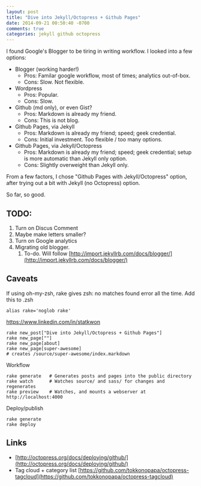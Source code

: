 ```yaml
---
layout: post
title: "Dive into Jekyll/Octopress + Github Pages"
date: 2014-09-21 00:50:40 -0700
comments: true
categories: jekyll github octopress
---
```


I found Google's Blogger to be tiring in writing workflow.
I looked into a few options:

* Blogger (working harder!)
    * Pros: Familar google workflow, most of times; analytics out-of-box.
    * Cons: Slow. Not flexible.
* Wordpress
    * Pros: Popular.
    * Cons: Slow.
* Github (md only), or even Gist?
    * Pros: Markdown is already my friend.
    * Cons: This is not blog.
* Github Pages, via Jekyll
    * Pros: Markdown is already my friend; speed; geek credential.
    * Cons: Initial investment. Too flexible / too many options.
* Github Pages, via Jekyll/Octopress
    * Pros: Markdown is already my friend; speed; geek credential; setup is more automatic than Jekyll only option.
    * Cons: Slightly overweight than Jekyll only.


From a few factors, I chose "Github Pages with Jekyll/Octopress" option,
after trying out a bit with Jekyll (no Octopress) option.

So far, so good.

## TODO:

1. Turn on Discus Comment
1. Maybe make letters smaller?    
1. Turn on Google analytics
1. Migrating old blogger.
    1. To-do. Will follow [http://import.jekyllrb.com/docs/blogger/](http://import.jekyllrb.com/docs/blogger/)

## Caveats
If using oh-my-zsh, rake gives zsh: no matches found error all the time. Add this to .zsh

    alias rake='noglob rake'

https://www.linkedin.com/in/statkwon


    rake new_post["Dive into Jekyll/Octopress + Github Pages"] 
    rake new_page[""]
    rake new_page[about]
    rake new_page[super-awesome]
    # creates /source/super-awesome/index.markdown

Workflow

    rake generate   # Generates posts and pages into the public directory
    rake watch      # Watches source/ and sass/ for changes and regenerates
    rake preview    # Watches, and mounts a webserver at http://localhost:4000

Deploy/publish

    rake generate
    rake deploy

## Links

* [http://octopress.org/docs/deploying/github/](http://octopress.org/docs/deploying/github/)
* Tag cloud + category list [https://github.com/tokkonopapa/octopress-tagcloud](https://github.com/tokkonopapa/octopress-tagcloud)
